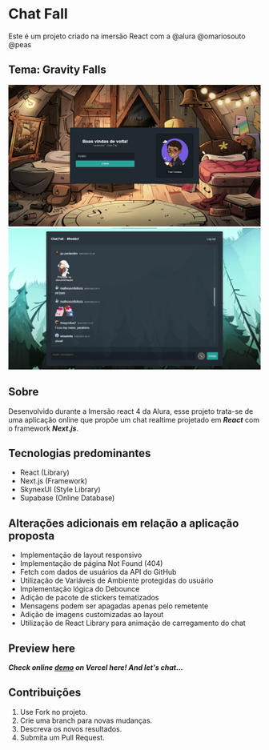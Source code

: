 # Chat Fall

Este é um projeto criado na imersão React com a @alura @omariosouto @peas

## Tema: Gravity Falls

![Preview Screen (login)](.github/sr-img.png)
![Preview Screen (chat)](.github/sr-img-2.png)

## Sobre

Desenvolvido durante a Imersão react 4 da Alura, esse projeto trata-se de uma aplicação online que propõe um chat realtime projetado em ***React*** com o framework ***Next.js***.

## Tecnologias predominantes

* React (Library)
* Next.js (Framework)
* SkynexUI (Style Library)
* Supabase (Online Database)

## Alterações adicionais em relação a aplicação proposta

* Implementação de layout responsivo
* Implementação de página Not Found (404)
* Fetch com dados de usuários da API do GitHub
* Utilização de Variáveis de Ambiente protegidas do usuário
* Implementação lógica do Debounce
* Adição de pacote de stickers tematizados
* Mensagens podem ser apagadas apenas pelo remetente
* Adição de imagens customizadas ao layout
* Utilização de React Library para animação de carregamento do chat

## Preview here

***Check online [demo](https://aluracord-chatfall.vercel.app/) on Vercel here! And let's chat...***

## Contribuições

1. Use Fork no projeto.
2. Crie uma branch para novas mudanças.
3. Descreva os novos resultados.
4. Submita um Pull Request.
